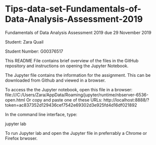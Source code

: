 # Tips-data-set-Fundamentals-of-Data-Analysis-Assessment-2019
Fundamentals of Data Analysis Assessment 2019 due 29 November 2019

Student: Zara Quail 

Student Number: G00376517

This README File contains brief overview of the files in the GitHub repository and instructions on opening the Jupyter Notebook.

The Jupyter file contains the information for the assignment. This can be downloaded from Github and viewed in a browser.

 To access the the Jupyter notebook, open this file in a browser:
        file:///C:/Users/Zara/AppData/Roaming/jupyter/runtime/nbserver-6536-open.html
    Or copy and paste one of these URLs:
        http://localhost:8888/?token=ac837352d129436cef7542e69302d3e925fd4d16df021892
        
In the command line interface, type:

jupyter lab

To run Jupyter lab and open the Jupyter file in preferrably a Chrome or Firefox brwoser.


        
        